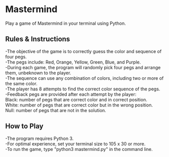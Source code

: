 # Mastermind
Play a game of Mastermind in your terminal using Python.  

## Rules & Instructions
-The objective of the game is to correctly guess the color and sequence of four pegs.  
-The pegs include: Red, Orange, Yellow, Green, Blue, and Purple.  
-During each game, the program will randomly pick four pegs and arrange them, unbeknown to the player.  
-The sequence can use any combination of colors, including two or more of the same color.  
-The player has 8 attempts to find the correct color sequence of the pegs.  
-Feedback pegs are provided after each attempt by the player:  
			Black: number of pegs that are correct color and in correct position.  
			White: number of pegs that are correct color but in the wrong position.  
			Null: number of pegs that are not in the solution.  

## How to Play
-The program requires Python 3.  
-For optimal experience, set your terminal size to 105 x 30 or more.  
-To run the game, type "python3 mastermind.py" in the command line.  

